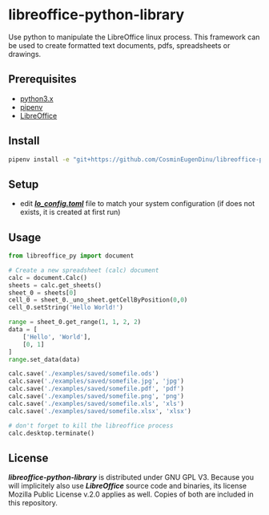 # libreoffice-python-library
Use python to manipulate the LibreOffice linux process. This framework can be used to create formatted text documents, pdfs,  spreadsheets or drawings.

## Prerequisites
- [python3.x](https://docs.python.org/3/using/unix.html)
- [pipenv](https://github.com/pypa/pipenv)
- [LibreOffice](https://gist.github.com/CosminEugenDinu/d584dddfce534f8272ab9f661eb480a5#file-install_libreoffice-sh)

## Install
```bash
pipenv install -e "git+https://github.com/CosminEugenDinu/libreoffice-python-library.git#egg=libreoffice-py"
```

## Setup
- edit [***lo_config.toml***](https://raw.githubusercontent.com/CosminEugenDinu/libreoffice-python-library/main/lo_config.toml) file to match your system configuration (if does not exists, it is created at first run)

## Usage
```py
from libreoffice_py import document

# Create a new spreadsheet (calc) document
calc = document.Calc()
sheets = calc.get_sheets()
sheet_0 = sheets[0]
cell_0 = sheet_0._uno_sheet.getCellByPosition(0,0)
cell_0.setString('Hello World!')

range = sheet_0.get_range(1, 1, 2, 2)
data = [
    ['Hello', 'World'],
    [0, 1]
]
range.set_data(data)

calc.save('./examples/saved/somefile.ods')
calc.save('./examples/saved/somefile.jpg', 'jpg')
calc.save('./examples/saved/somefile.pdf', 'pdf')
calc.save('./examples/saved/somefile.png', 'png')
calc.save('./examples/saved/somefile.xls', 'xls')
calc.save('./examples/saved/somefile.xlsx', 'xlsx')

# don't forget to kill the libreoffice process
calc.desktop.terminate()
```

## License
***libreoffice-python-library*** is distributed under GNU GPL V3. Because you will implicitely also use ***LibreOffice*** source code and binaries, its license Mozilla Public License v.2.0 applies as well. Copies of both are included in this repository.
